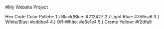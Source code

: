 #My Website Project

Hex Code Color Pallete:
1.) Black/Blue: #212427
2.) Light Blue: #759ca6
3.) White/Blue: #cddbe4
4.) Off-White: #e6e1e4 
5.) Creme Yellow: #f2dfa9